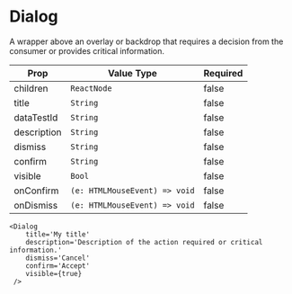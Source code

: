 # Dialog

A wrapper above an overlay or backdrop that requires a decision from the consumer or provides critical information.

| Prop        | Value Type                    | Required |
| ----------- | ----------------------------- | -------- |
| children    | `ReactNode`                   | false    |
| title       | `String`                      | false    |
| dataTestId  | `String`                      | false    |
| description | `String`                      | false    |
| dismiss     | `String`                      | false    |
| confirm     | `String`                      | false    |
| visible     | `Bool`                        | false    |
| onConfirm   | `(e: HTMLMouseEvent) => void` | false    |
| onDismiss   | `(e: HTMLMouseEvent) => void` | false    |

```
<Dialog
    title='My title'
    description='Description of the action required or critical information.'
    dismiss='Cancel'
    confirm='Accept'
    visible={true}
 />
```
